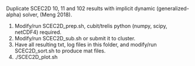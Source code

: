 Duplicate SCEC2D 10, 11 and 102 results with implicit dynamic (generalized-alpha) solver, (Meng 2018).
1. Modify/run SCEC2D_prep.sh, cubit/trelis python (numpy, scipy, netCDF4) required.
2. Modify/run SCEC2D_sub.sh or submit it to cluster. 
3. Have all resulting txt, log files in this folder, and modify/run SCEC2D_sort.sh to produce mat files. 
4. ./SCEC2D_plot.sh
